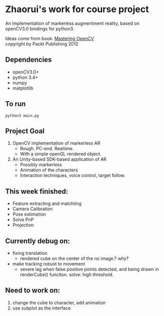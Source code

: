 # Zhaorui's work for course project  
An implementation of markerless augmentment reality, based on openCV3.0 bindings for python3.  

Ideas come from book: [Mastering OpenCV](https://github.com/MasteringOpenCV/code)   
copyright by Packt Publishing 2012  

## Dependencies
- openCV3.0+
- python 3.4+
- numpy
- matplotlib

## To run
```
python3 main.py
```

## Project Goal
1. OpenCV implementation of markerless AR
	- Rough. PC-end. Realtime.
	- With a simple openGL rendered object.
2. An Unity-based SDK-based application of AR
	- Possibly markerless
	- Animation of the characters 
	- Interaction techniques, voice control, target follow.  

## This week finished:
- Feature extracting and matchting  
- Camera Calibration  
- Pose estimation  
- Solve PnP  
- Projection  


## Currently debug on:
- fixing translation  
	- rendered cube on the center of the roi image.? why?
- make tracking robust to movement
	- severe lag when false positive points detected, and being drawn in renderCube() funciton. solve: high threshold.

## Need to work on:
1. change the cube to character, add animation
2. use subplot as the interface